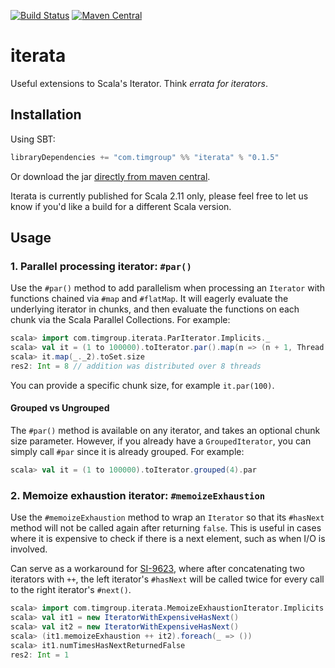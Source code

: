 [![Build Status](https://travis-ci.org/tim-group/iterata.svg)](https://travis-ci.org/tim-group/iterata)
[![Maven Central](https://maven-badges.herokuapp.com/maven-central/com.timgroup/iterata_2.11/badge.svg)](https://maven-badges.herokuapp.com/maven-central/com.timgroup/iterata_2.11)

# iterata
Useful extensions to Scala's Iterator. Think _errata for iterators_.

## Installation

Using SBT:

```sbt
libraryDependencies += "com.timgroup" %% "iterata" % "0.1.5"
```

Or download the jar [directly from maven central](https://repo1.maven.org/maven2/com/timgroup/iterata_2.11/).

Iterata is currently published for Scala 2.11 only, please feel free to let us know if you'd like a build for a different Scala version.

## Usage

### 1. Parallel processing iterator: `#par()`

Use the `#par()` method to add parallelism when processing an `Iterator` with functions chained via `#map` and `#flatMap`. It will eagerly evaluate the underlying iterator in chunks, and then evaluate the functions on each chunk via the Scala Parallel Collections. For example:

```scala
scala> import com.timgroup.iterata.ParIterator.Implicits._
scala> val it = (1 to 100000).toIterator.par().map(n => (n + 1, Thread.currentThread.getId))
scala> it.map(_._2).toSet.size
res2: Int = 8 // addition was distributed over 8 threads
```

You can provide a specific chunk size, for example `it.par(100)`.

#### Grouped vs Ungrouped

The `#par()` method is available on any iterator, and takes an optional chunk size parameter. However, if you already have a `GroupedIterator`, you can simply call `#par` since it is already grouped. For example:

```scala
scala> val it = (1 to 100000).toIterator.grouped(4).par
```

### 2. Memoize exhaustion iterator: `#memoizeExhaustion`

Use the `#memoizeExhaustion` method to wrap an `Iterator` so that its `#hasNext` method will
not be called again after returning `false`. This is useful in cases where it is expensive
to check if there is a next element, such as when I/O is involved.

Can serve as a workaround for [SI-9623](https://issues.scala-lang.org/browse/SI-9623), where
after concatenating two iterators with `++`, the left iterator's `#hasNext` will be called twice
for every call to the right iterator's `#next()`.

```scala
scala> import com.timgroup.iterata.MemoizeExhaustionIterator.Implicits._
scala> val it1 = new IteratorWithExpensiveHasNext()
scala> val it2 = new IteratorWithExpensiveHasNext()
scala> (it1.memoizeExhaustion ++ it2).foreach(_ => ())
scala> it1.numTimesHasNextReturnedFalse
res2: Int = 1
```
